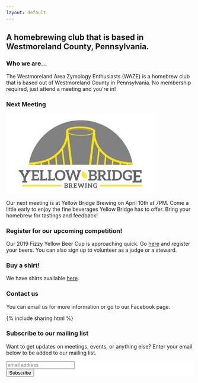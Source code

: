 ```yaml
---
layout: default
---
```


## A homebrewing club that is based in Westmoreland County, Pennsylvania.

### Who we are...

The Westmoreland Area Zymology Enthusiasts (WAZE) is a homebrew club that is based out of Westmoreland County in Pennsylvania.
No membership required, just attend a meeting and you're in!

### Next Meeting

<img src="images/yellowbr.jpg" alt="Yellow Bridge">

Our next meeting is at Yellow Bridge Brewing on April 10th at 7PM. Come a little early to enjoy the fine beverages Yellow Bridge has to offer. Bring your homebrew for tastings and feedback!

### Register for our upcoming competition!

Our 2019 Fizzy Yellow Beer Cup is approaching quick. Go [here](http://wazecomp.jcbweb.com) and register your beers. You can also sign up to volunteer as a judge or a steward.

### Buy a shirt!

We have shirts available [here](https://shop.spreadshirt.com/wazebrew/).

### Contact us

You can email us for more information or go to our Facebook page.

{% include sharing.html %}

### Subscribe to our mailing list

Want to get updates on meetings, events, or anything else? Enter your email below to be added to our mailing list.

<!-- Begin Mailchimp Signup Form -->
<link href="//cdn-images.mailchimp.com/embedcode/slim-10_7.css" rel="stylesheet" type="text/css">
<style type="text/css">
	#mc_embed_signup{background:#fff; clear:left; font:14px Helvetica,Arial,sans-serif; }
	/* Add your own Mailchimp form style overrides in your site stylesheet or in this style block.
	   We recommend moving this block and the preceding CSS link to the HEAD of your HTML file. */
</style>
<div id="mc_embed_signup">
<form action="https://google.us18.list-manage.com/subscribe/post?u=2f7d15b6d700874d4f3a37959&amp;id=6d30ef5875" method="post" id="mc-embedded-subscribe-form" name="mc-embedded-subscribe-form" class="validate" target="_blank" novalidate>
    <div id="mc_embed_signup_scroll">
	<label for="mce-EMAIL"></label>
	<input type="email" value="" name="EMAIL" class="email" id="mce-EMAIL" placeholder="email address" required>
    <!-- real people should not fill this in and expect good things - do not remove this or risk form bot signups-->
    <div style="position: absolute; left: -5000px;" aria-hidden="true"><input type="text" name="b_2f7d15b6d700874d4f3a37959_6d30ef5875" tabindex="-1" value=""></div>
    <div class="clear"><input type="submit" value="Subscribe" name="subscribe" id="mc-embedded-subscribe" class="button"></div>
    </div>
</form>
</div>

<!--End mc_embed_signup-->

